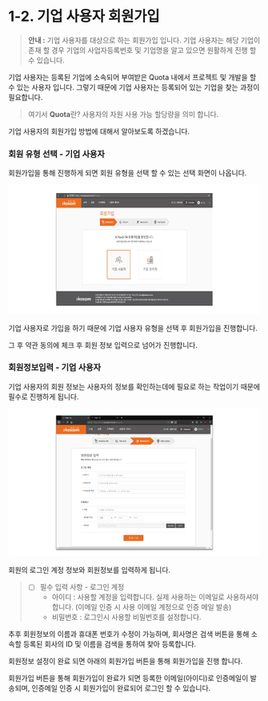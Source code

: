 # 1-2. 기업 사용자 회원가입



> **안내 :** 기업 사용자를 대상으로 하는 회원가입 입니다. 기업 사용자는 해당 기업이 존재 할 경우 기업의 사업자등록번호 및 기업명을 알고 있으면 원활하게 진행 할 수 있습니다.

기업 사용자는 등록된 기업에 소속되어 부여받은 Quota 내에서 프로젝트 및 개발을 할 수 있는 사용자 입니다. 그렇기 때문에 기업 사용자는 등록되어 있는 기업을 찾는 과정이 필요합니다.

> 여기서 **Quota**란? 사용자의 자원 사용 가능 할당량을 의미 합니다.

기업 사용자의 회원가입 방법에 대해서 알아보도록 하겠습니다.

### **회원 유형 선택 - 기업 사용자**

회원가입을 통해 진행하게 되면 회원 유형을 선택 할 수 있는 선택 화면이 나옵니다.

![](../.gitbook/assets/image%20%2823%29.png)

기업 사용자로 가입을 하기 때문에 기업 사용자 유형을 선택 후 회원가입을 진행합니다.

그 후 약관 동의에 체크 후 회원 정보 입력으로 넘어가 진행합니다.

### **회원정보입력 - 기업 사용자**

기업 사용자의 회원 정보는 사용자의 정보를 확인하는데에 필요로 하는 작업이기 때문에 필수로 진행하게 됩니다.

![](../.gitbook/assets/image%20%2854%29.png)

회원의 로그인 계정 정보와 회원정보를 입력하게 됩니다.

> * [ ] 필수 입력 사항 - 로그인 계정
>   * 아이디 : 사용할 계정을 입력합니다. 실제 사용하는 이메일로 사용하셔야 합니다. \(이메일 인증 시 사용 이메일 계정으로 인증 메일 발송\)
>   * 비밀번호 : 로그인시 사용할 비밀번호를 설정합니다.

추후 회원정보의 이름과 휴대폰 번호가 수정이 가능하며, 회사명은 검색 버튼을 통해 소속할 등록된 회사의 ID 및 이름을 검색을 통하여 찾아 등록합니다.

회원정보 설정이 완료 되면 아래의 회원가입 버튼을 통해 회원가입을 진행 합니다.

회원가입 버튼을 통해 회원가입이 완료가 되면 등록한 이메일\(아이디\)로 인증메일이 발송되며, 인증메일 인증 시 회원가입이 완료되어 로그인 할 수 있습니다.

